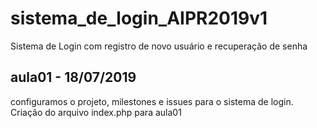 # sistema_de_login_AIPR2019v1
Sistema de Login com registro de novo usuário e recuperação de senha

## aula01 - 18/07/2019
configuramos o projeto, milestones e issues para o sistema de login.
Criação do arquivo index.php para aula01
